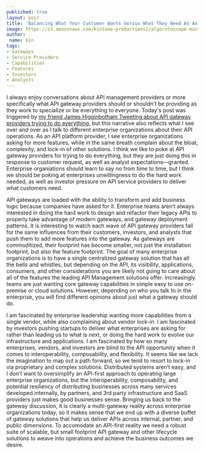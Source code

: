 ```yaml
---
published: true
layout: post
title: 'Balancing What Your Customer Wants Versus What They Need As An API Service Provider'
image: https://s3.amazonaws.com/kinlane-productions2/algorotoscope-master/uncle-sam-working-waterfront-2.jpg
author:
 name: kin
tags:
- Gateways
- Service Providers
- Capabilities
- Features
- Investors
- Analysts
---
```

I always enjoy conversations about API management providers or more specifically what API gateway providers should or shouldn’t be providing as they work to specialize or be everything to everyone. Today's post was triggered by [my friend James Higginbotham Tweeting about API gateway providers trying to do everything](https://twitter.com/launchany/status/1576048268433272832), but this narrative also reflects what I see over and over as I talk to different enterprise organizations about their API operations. As an API platform provider, I see enterprise organizations asking for more features, while in the same breath complain about the bloat, complexity, and lock-in of other solutions. I think we like to poke at API gateway providers for trying to do everything, but they are just doing this in response to customer request, as well as analyst expectations—granted. Enterprise organiations should learn to say no from time to time, but I think we should be poking at enterprises unwillingness to do the hard work needed, as well as investor pressure on API service providers to deliver what customers need.

API gateways are loaded with the ability to transform and add business logic because companies have asked for it. Enterprise teams aren’t always interested in doing the hard work to design and refactor their legacy APIs to properly take advantage of modern gateways, and gateway deployment patterns.  It is interesting to watch each wave of API gateway providers fall for the same influences from their customers, investors, and analysts that push them to add more features into the gateway. As gateways are commoditized, their footprint has become smaller, not just the installation footprint, but also the feature footprint. The goal of many enterprise organizations is to have a single centralized gateway solution that has all the bells and whistles, but depending on the API, its visibility, applications, consumers, and other considerations you are likely not going to care about all of the features the leading API Management solutions offer. Increasingly teams are just wanting core gateway capabilities in simple easy to use on-premise or cloud solutions. However, depending on who you talk to in the enterprise, you will find different opinions about just what a gateway should do.

I am fascinated by enterprise leadership wanting more capabilities from a single vendor, while also complaining about vendor lock-in. I am fascinated by investors pushing startups to deliver what enterprises are asking for rather than leading us to what is next, or doing the hard work to evolve our infrastructure and applications. I am fascinated by how so many enterprises, vendors, and investors are blind to the API opportunity when it comes to interoperability, composability, and flexibility. It seems like we lack the imagination to map out a path forward, so we tend to resort to lock-in via proprietary and complex solutions. Distributed systems aren’t easy, and I don’t want to oversimplify an API-first approach to operating large enterprise organizations, but the interoperability, composability, and potential resiliency of distributing businesses across many services developed internally, by partners, and 3rd party infrastructure and SaaS providers just makes good businesses sense. Bringing us back to the gateway discussion, it is clearly a multi-gateway reality across enterprise organizations today, so it makes sense that we end up with a diverse buffet of gateway solutions that help us deliver APIs across internal, partner, and public dimensions. To accomodate an API-first reality we need a robust suite of scalable, but small footprint API gateway and other lifecycle solutions to weave into operations and achieve the business outcomes we desire.

